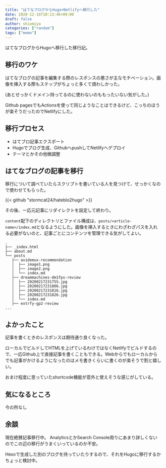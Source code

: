 ```yaml
---
title: "はてなブログからHugo+Netlifyへ移行した"
date: 2020-12-16T10:13:46+09:00
draft: false
author: shiomiya
categories: ["random"]
tags: ["memo"]
---
```


はてなブログからHugoへ移行した移行記。

## 移行のワケ

はてなブログの記事を編集する際のレスポンスの悪さが主なモチベーション。画像を挿入する際もステップがちょっと多くて煩わしかった。

(あとせっかくドメイン持ってるのに使わないのももったいない気がした。)

Github pagesでもActionsを使って同じようなことはできるけど、こっちのほうが楽そうだったのでNetlifyにした。

## 移行プロセス

- はてブロ記事エクスポート
- Hugoでブログ生成、GithubへpushしてNetlifyへデプロイ
- テーマとかその他微調整

## はてなブログの記事を移行

移行について調べていたらスクリプトを書いている人を見つけて、せっかくなので使わせてもらった。

{{< github "stormcat24/hateblo2hugo" >}}

その後、一応元記事にリダイレクトを設定して終わり。

`content`配下のディレクトリとファイル構成は、`posts/<article-name>/index.md`となるようにした。画像を挿入するときにわざわざパスを入れる必要がないのと、記事ごとにコンテンツを管理できる気がしてよい。

```
.
├── _index.html
├── about.md
└── posts
   ├── avidemux-recommendation
   │  ├── image1.png
   │  ├── image2.png
   │  └── index.md
   ├── dreammachines-dm1fps-review
   │  ├── 20200217231755.jpg
   │  ├── 20200217231806.jpg
   │  ├── 20200217231816.jpg
   │  ├── 20200217231826.jpg
   │  └── index.md
   ├── extrfy-gp2-review
...
```

## よかったこと

記事を書くときのレスポンスは期待通り良くなった。

ローカルでビルドしてHTMLを上げているわけではなくNetlifyでビルドするので、一応Github上で直接記事を書くこともできる。Webからでもローカルからでも記事がかけるようになったのはメモ書きくらいに書くのが楽そうで割と嬉しい。

おまけ程度に思っていたshortcode機能が意外と使えそうな感じがしている。

## 気になるところ

今の所なし

## 余談

現在絶賛記事移行中。
AnalyticsとかSearch Console周りにあまり詳しくないのでこの辺の移行がうまくいっているのか不安。

Hexoで生成した別のブログを持っていたりするので、それをHugoに移行するかちょっと検討中。